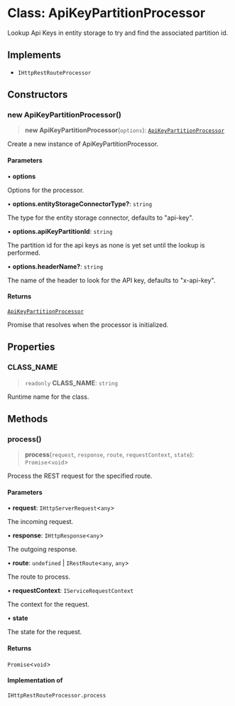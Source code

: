 # Class: ApiKeyPartitionProcessor

Lookup Api Keys in entity storage to try and find the associated partition id.

## Implements

- `IHttpRestRouteProcessor`

## Constructors

### new ApiKeyPartitionProcessor()

> **new ApiKeyPartitionProcessor**(`options`): [`ApiKeyPartitionProcessor`](ApiKeyPartitionProcessor.md)

Create a new instance of ApiKeyPartitionProcessor.

#### Parameters

• **options**

Options for the processor.

• **options.entityStorageConnectorType?**: `string`

The type for the entity storage connector, defaults to "api-key".

• **options.apiKeyPartitionId**: `string`

The partition id for the api keys as none is yet set until the lookup is performed.

• **options.headerName?**: `string`

The name of the header to look for the API key, defaults to "x-api-key".

#### Returns

[`ApiKeyPartitionProcessor`](ApiKeyPartitionProcessor.md)

Promise that resolves when the processor is initialized.

## Properties

### CLASS\_NAME

> `readonly` **CLASS\_NAME**: `string`

Runtime name for the class.

## Methods

### process()

> **process**(`request`, `response`, `route`, `requestContext`, `state`): `Promise`\<`void`\>

Process the REST request for the specified route.

#### Parameters

• **request**: `IHttpServerRequest`\<`any`\>

The incoming request.

• **response**: `IHttpResponse`\<`any`\>

The outgoing response.

• **route**: `undefined` \| `IRestRoute`\<`any`, `any`\>

The route to process.

• **requestContext**: `IServiceRequestContext`

The context for the request.

• **state**

The state for the request.

#### Returns

`Promise`\<`void`\>

#### Implementation of

`IHttpRestRouteProcessor.process`
